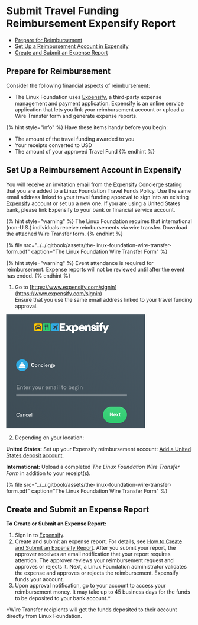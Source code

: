 # Submit Travel Funding Reimbursement Expensify Report

* [Prepare for Reimbursement](submit-travel-funding-reimbursement-expensify-report.md#SubmitTravelFundingReimbursementExpenseReport-PrepareforReimbursement)
* [Set Up a Reimbursement Account in Expensify](submit-travel-funding-reimbursement-expensify-report.md#SubmitTravelFundingReimbursementExpenseReport-SetUpaReimbursementAccountinExpensify)
* [Create and Submit an Expense Report](submit-travel-funding-reimbursement-expensify-report.md#SubmitTravelFundingReimbursementExpenseReport-CreateandSubmitanExpenseReport)

## Prepare for Reimbursement <a id="SubmitTravelFundingReimbursementExpenseReport-PrepareforReimbursement"></a>

Consider the following financial aspects of reimbursement:

* The Linux Foundation uses [Expensify](https://www.expensify.com/), a third-party expense management and payment application. Expensify is an online service application that lets you link your reimbursement account or upload a Wire Transfer form and generate expense reports. 

{% hint style="info" %}
Have these items handy before you begin:

* The amount of the travel funding awarded to you
* Your receipts converted to USD
* The amount of your approved Travel Fund
{% endhint %}

## Set Up a Reimbursement Account in Expensify <a id="SubmitTravelFundingReimbursementExpenseReport-SetUpaReimbursementAccountinExpensify"></a>

You will receive an invitation email from the Expensify Concierge stating that you are added to a Linux Foundation Travel Funds Policy. Use the same email address linked to your travel funding approval to sign into an existing [Expensify](https://www.expensify.com) account or set up a new one. If you are using a United States bank, please link Expensify to your bank or financial service account.

{% hint style="warning" %}
The Linux Foundation requires that international \(non-U.S.\) individuals receive reimbursements via wire transfer. Download the attached Wire Transfer form.
{% endhint %}

{% file src="../../.gitbook/assets/the-linux-foundation-wire-transfer-form.pdf" caption="The Linux Foundation Wire Transfer Form" %}

{% hint style="warning" %}
Event attendance is required for reimbursement. Expense reports will not be reviewed until after the event has ended.
{% endhint %}

1. Go to [https://www.expensify.com/signin](https://www.expensify.com/signin)  
     Ensure that you use the same email address linked to your travel funding approval. 

![](../../.gitbook/assets/7419228.png)

2. Depending on your location:

**United States:** Set up your Expensify reimbursement account: [Add a United States deposit account](https://community.expensify.com/discussion/4641/how-to-add-a-u-s-personal-bank-account-to-receive-reimbursements-via-expensify).

**International:** Upload a completed _The Linux Foundation Wire Transfer Form_ in addition to your receipt\(s\).

{% file src="../../.gitbook/assets/the-linux-foundation-wire-transfer-form.pdf" caption="The Linux Foundation Wire Transfer Form" %}

## Create and Submit an Expense Report <a id="SubmitTravelFundingReimbursementExpenseReport-CreateandSubmitanExpenseReport"></a>

**To Create or Submit an Expense Report:** 

1. Sign In to [Expensify](https://www.expensify.com/).
2. Create and submit an expense report. For details, see [How to Create and Submit an Expensify Report](how-to-create-and-submit-an-expensify-report.md). After you submit your report, the approver receives an email notification that your report requires attention. The approver reviews your reimbursement request and approves or rejects it. Next, a Linux Foundation administrator validates the expense and approves or rejects the reimbursement. Expensify funds your account.
3.  Upon approval notification, go to your account to access your reimbursement money. It may take up to 45 business days for the funds to be deposited to your bank account.\*

\*Wire Transfer recipients will get the funds deposited to their account directly from Linux Foundation.

